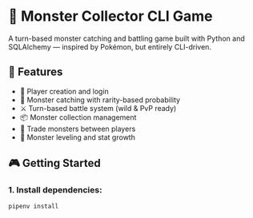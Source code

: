 # 🐉 Monster Collector CLI Game

A turn-based monster catching and battling game built with Python and SQLAlchemy — inspired by Pokémon, but entirely CLI-driven.

## 🚀 Features

- 🔐 Player creation and login
- 🌲 Monster catching with rarity-based probability
- ⚔️ Turn-based battle system (wild & PvP ready)
- 📦 Monster collection management
- 🔁 Trade monsters between players
- 🧬 Monster leveling and stat growth

## 🎮 Getting Started

### 1. Install dependencies:
```bash
pipenv install
